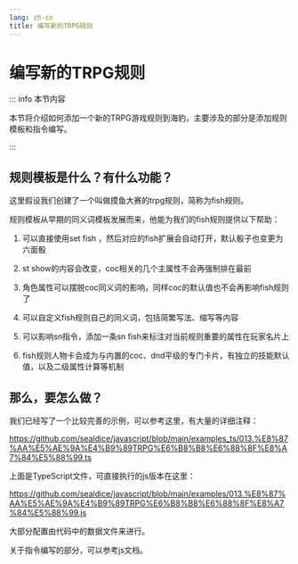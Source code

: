 ```yaml
---
lang: zh-cn
title: 编写新的TRPG规则
---
```


# 编写新的TRPG规则

::: info 本节内容

本节将介绍如何添加一个新的TRPG游戏规则到海豹，主要涉及的部分是添加规则模板和指令编写。

:::

## 规则模板是什么？有什么功能？

这里假设我们创建了一个叫做摸鱼大赛的trpg规则，简称为fish规则。

规则模板从早期的同义词模板发展而来，他能为我们的fish规则提供以下帮助：

1. 可以直接使用set fish ，然后对应的fish扩展会自动打开，默认骰子也变更为六面骰

2. st show的内容会改变，coc相关的几个主属性不会再强制排在最前

3. 角色属性可以摆脱coc同义词的影响，同样coc的默认值也不会再影响fish规则了

4. 可以自定义fish规则自己的同义词，包括简繁写法、缩写等内容

5. 可以影响sn指令，添加一条sn fish来标注对当前规则重要的属性在玩家名片上

6. fish规则人物卡会成为与内置的coc、dnd平级的专门卡片，有独立的技能默认值，以及二级属性计算等机制


## 那么，要怎么做？

我们已经写了一个比较完善的示例，可以参考这里，有大量的详细注释：

https://github.com/sealdice/javascript/blob/main/examples_ts/013.%E8%87%AA%E5%AE%9A%E4%B9%89TRPG%E6%B8%B8%E6%88%8F%E8%A7%84%E5%88%99.ts

上面是TypeScript文件，可直接执行的js版本在这里：

https://github.com/sealdice/javascript/blob/main/examples/013.%E8%87%AA%E5%AE%9A%E4%B9%89TRPG%E6%B8%B8%E6%88%8F%E8%A7%84%E5%88%99.js

大部分配置由代码中的数据文件来进行。

关于指令编写的部分，可以参考js文档。
